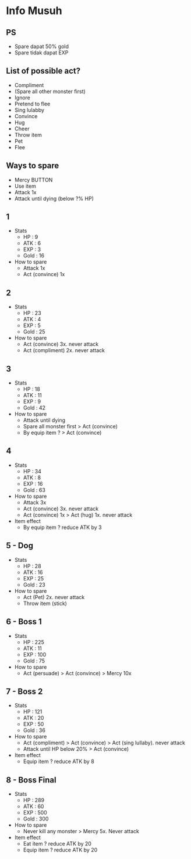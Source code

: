# Info Musuh

## PS
* Spare dapat 50% gold
* Spare tidak dapat EXP

## List of possible act?
* Compliment
* (Spare all other monster first)
* Ignore
* Pretend to flee
* Sing lulabby
* Convince
* Hug
* Cheer
* Throw item
* Pet
* Flee

## Ways to spare
* Mercy BUTTON
* Use item
* Attack 1x
* Attack until dying (below ?% HP)

## 1
* Stats
    * HP : 9
    * ATK : 6
    * EXP : 3
    * Gold : 16
* How to spare
    * Attack 1x
    * Act (convince) 1x
  
## 2
* Stats
    * HP : 23
    * ATK : 4
    * EXP : 5
    * Gold : 25
* How to spare
    * Act (convince) 3x. never attack
    * Act (compliment) 2x. never attack

## 3
* Stats
    * HP : 18
    * ATK : 11
    * EXP : 9
    * Gold : 42
* How to spare
    * Attack until dying
    * Spare all monster first > Act (convince)
    * By equip item ? > Act (convince)
  
## 4
* Stats
    * HP : 34
    * ATK : 8
    * EXP : 16
    * Gold : 63
* How to spare
    * Attack 3x
    * Act (convince) 3x. never attack
    * Act (convince) 1x > Act (hug) 1x. never attack
* Item effect
    * By equip item ? reduce ATK by 3
  
## 5 - Dog
* Stats
    * HP : 28
    * ATK : 16
    * EXP : 25
    * Gold : 23
* How to spare
    * Act (Pet) 2x. never attack
    * Throw item (stick)
  
## 6 - Boss 1
* Stats
    * HP : 225
    * ATK : 11
    * EXP : 100
    * Gold : 75
* How to spare
    * Act (persuade) > Act (convince) > Mercy 10x
  
## 7 - Boss 2
* Stats
    * HP : 121
    * ATK : 20
    * EXP : 50
    * Gold : 36
* How to spare
    * Act (compliment) > Act (convince) > Act (sing lullaby). never attack
    * Attack until HP below 20% > Act (convince)
* Item effect
    * Equip item ? reduce ATK by 8
  
## 8 - Boss Final
* Stats
    * HP : 289
    * ATK : 60
    * EXP : 500
    * Gold : 300
* How to spare
    * Never kill any monster > Mercy 5x. Never attack
* Item effect
    * Eat item ? reduce ATK by 20
    * Equip item ? reduce ATK by 20